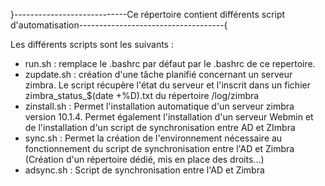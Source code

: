}----------------------------Ce répertoire contient différents script d'automatisation------------------------------------{

Les différents scripts sont les suivants : 

- run.sh : remplace le .bashrc par défaut par le .bashrc de ce repertoire.
- zupdate.sh : création d'une tâche planifié concernant un serveur zimbra. Le script récupère l'état du serveur et l'inscrit dans un fichier zimbra_status_$(date +%D).txt  du répertoire /log/zimbra
- zinstall.sh : Permet l'installation automatique  d'un serveur zimbra version 10.1.4. Permet également l'installation d'un serveur Webmin et de l'installation d'un script de synchronisation entre AD et ZImbra
- sync.sh : Permet la création de l'environnement nécessaire au fonctionnement du script de synchronisation entre l'AD et Zimbra (Création d'un répertoire dédié, mis en place des droits...)
- adsync.sh : Script de synchronisation entre l'AD et Zimbra 
